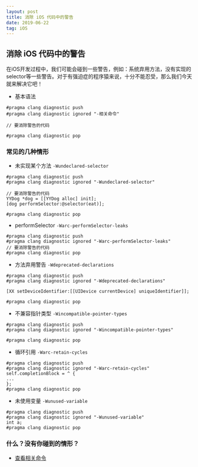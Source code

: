 ```yaml
---
layout: post
title: 消除 iOS 代码中的警告
date: 2019-06-22
tag: iOS
---
```


## 消除 iOS 代码中的警告

在iOS开发过程中，我们可能会碰到一些警告，例如：系统弃用方法，没有实现的selector等一些警告。对于有强迫症的程序猿来说，十分不能忍受，那么我们今天就来解决它吧！

- 基本语法

```
#pragma clang diagnostic push
#pragma clang diagnostic ignored "-相关命令"

// 要消除警告的代码

#pragma clang diagnostic pop
```

### 常见的几种情形

- 未实现某个方法 `-Wundeclared-selector`

```
#pragma clang diagnostic push
#pragma clang diagnostic ignored "-Wundeclared-selector"

// 要消除警告的代码
YYDog *dog = [[YYDog alloc] init];
[dog performSelector:@selector(eat)];

#pragma clang diagnostic pop
```

- performSelector `-Warc-performSelector-leaks`

```
#pragma clang diagnostic push     
#pragma clang diagnostic ignored "-Warc-performSelector-leaks"     
// 要消除警告的代码
#pragma clang diagnostic pop 
```

- 方法弃用警告 `-Wdeprecated-declarations`

```
#pragma clang diagnostic push    
#pragma clang diagnostic ignored "-Wdeprecated-declarations"         

[XX setDeviceIdentifier:[[UIDevice currentDevice] uniqueIdentifier]];    

#pragma clang diagnostic pop  
```

- 不兼容指针类型 `-Wincompatible-pointer-types`

```
#pragma clang diagnostic push     
#pragma clang diagnostic ignored "-Wincompatible-pointer-types"     

#pragma clang diagnostic pop  
```

- 循环引用 `-Warc-retain-cycles`

```
#pragma clang diagnostic push    
#pragma clang diagnostic ignored "-Warc-retain-cycles"    
self.completionBlock = ^ {    
...    
};    
#pragma clang diagnostic pop
```

- 未使用变量 `-Wunused-variable`
```
#pragma clang diagnostic push     
#pragma clang diagnostic ignored "-Wunused-variable"     
int a;     
#pragma clang diagnostic pop 
```

### 什么？没有你碰到的情形？

- [查看相关命令](https://www.jianshu.com/p/b5b58cb5ee38)
